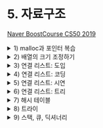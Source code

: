 # 5. 자료구조

[Naver BoostCourse CS50 2019](https://www.edwith.org/boostcourse-cs-050)

<details>
  <summary>1) malloc과 포인터 복습</summary>

# 학습 목표

포인터의 개념과 malloc 함수의 용법을 잘 이해할 수 있다.

# malloc과 포인터 복습

아래와 같은 main 함수 코드가 있다. 여기서 문제가 될 만한 지점을 발견해 보자

```c
#include <stdlib.h>

int main(void)
{
    int *x;
    int *y;

    x = malloc(sizeof(int));

    *x = 42;
    *y = 13;
}
```

main 함수 안의 첫 두 줄에서는 **포인터 x와 y**를 선언한다.

그리고 x에는 **malloc** 함수를 이용해서 int 자료형 크기에 해당하는 메모리를 할당한다.

그 다음에는 x와 y 포인터가 가리키는 지점에 각각 42와 13을 저장한다.

여기서 문제가 될 만한 부분은 \*y = 13이다. y는 포인터로만 선언되었을 뿐이지, 어디를 가리킬 지에 대해서는 아직 정의가 되지 않았다.

따라서 **초기화 되지 않은 \*y**는 프로그램 어딘가를 임의로 가리키고 있을 수도 있다.

따라서 그 곳에 13이라는 값을 저장하는 것이 오류를 발생시킬 수도 있는 것이다.

아래 코드와 같이 `y = x;`라는 코드를 더해주면, y는 x가 가리키는 곳과 동일한 곳을 가리키게 된다.

따라서 `*y = 13;`으로 저장하면 x가 가리키는 곳에도 동일하게 13으로 저장될 것이다.

```c
y = x;

*y = 13;
```

# 생각해보기

포인터를 초기화시키지 않고 값을 저장하면 어떤 오류가 발생할 수 있을까?

- 초기화되지 않는 포인터는 프로그램 어딘가를 임의로 가리키고 있을 수 있는데, 거기에는 쓰레기 값이 있다고 가정해야 된다. 이처럼 없거나 잘못된 주소에 접근하여 값을 저장하려 하면 메모리 문제가 일어날 수 있다.g

</details>

<details>
  <summary>2) 배열의 크기 조정하기</summary>
  
  # 학습 목표

배열의 크기를 조정하는 코드를 작성할 수 있다.

# 배열의 크기 조정하기

일정한 크기의 배열이 주어졌을 때, 그 크기를 키우려면 어떻게 해야 할까요?

단순하게 현재 배열이 저장되어 있는 메모리 위치의 바로 옆에 일정 크기의 메모리를 더 덧붙이면 되겠지만, 실제로는 다른 데이터가 저장되어 있을 확률이 높다.

따라서 안전하게 **새로운 공간에 큰 크기의 메모리를 다시 할당**하고 기존 배열의 값들을 하나씩 옮겨줘야 한다.

따라서 이런 작업은 **O(n)**, 즉 배열의 크기 n만큼의 실행 시간이 소요될 것이다.

이 과정을 아래 코드와 같이 나타낼 수 있다.

```c
#include <stdio.h>
#include <stdlib.h>

int main(void)
{
    //int 자료형 3개로 이루어진 list라는 포인터를 선언하고 메모리 할당
    int *list = malloc(3 * sizeof(int));

    //포인터가 잘 선언되었는지 확인
    if (list == NULL)
    {
        return 1;
    }

    //list 배열의 각 인덱스에 값 저장
    list[0] = 1;
    list[1] = 2;
    list[2] = 3;

    //int 자료형 4개 크기의 tmp 라는 포인터를 선언하고 메모리 할당
    int *tmp = malloc(4 * sizeof(int));

    if (tmp == NULL)
    {
        return 1;
    }

    //list 값을 tmp로 복사
    for (int i = 0; i < 3; i++)
    {
        tmp[i] = list[i];
    }

    //tmp 배열의 네 번째 값도 설정
    tmp[3] = 4;

    //list의 메모리를 초기화
    free(list);

    //list가 tmp와 같은 곳을 가리키도록 지정
    list = tmp;

    //새로운 배열 list의 값 확인
    for (int i = 0; i < 4; i++)
    {
        printf("%i\n", list[i]);
    }

    //list의 메모리 초기화
    free(list);
}
```

위와 동일한 작업을 **realloc** 이라는 함수를 이용해서 수행할 수도 있다.

```c
#include <stdio.h>
#include <stdlib.h>

int main(void)
{
    int *list = malloc(3 * sizeof(int));
    if (list == NULL)
    {
        return 1;
    }

    list[0] = 1;
    list[1] = 2;
    list[2] = 3;

    //tmp 포인터에 메모리를 할당하고 list의 값 복사
    int *tmp = realloc(list, 4 * sizeof(int));
    if (tmp == NULL)
    {
        return 1;
    }

    //list가 tmp와 같은 곳을 가리키도록 지정
    list = tmp;

    //새로운 list의 네 번째 값 저장
    list[3] = 4;

    //list의 값 확인
    for (int i = 0; i < 4; i++)
    {
        printf("%i\n", list[i]);
    }

    //list의 메모리 초기화
    free(list);
}
```

# 생각해보기

이미 할당된 메모리의 크기를 조절할 때 임시 메모리를 새로 할당해줘야 하는 이유는 무엇인가?

- 이미 메모리가 할당되어 있는 곳 주변을 이미 프로그램의 다른 부분에서 사용하고 있을 수 있기 때문에 메모리의 크기를 조정할 때에는 다른 주소에 새로 메모리를 할당해줘야 한다.

</details>

<details>
  <summary>3) 연결 리스트: 도입</summary>

# 학습 목표

연결 리스트의 정의를 설명할 수 있다.

# 연결 리스트

**데이터 구조**는 우리가 컴퓨터 메모리를 더 효율적으로 관리하기 위해 새로 정의하는 구조체이다.

일종의 메모리 레이아웃, 또는 지도라고 생각할 수 있다.

이번에는 데이터 구조 중 하나인 **연결 리스트**에 대해 알아보자.

**배열**에서는 각 인덱스의 값이 메모리 상에서 연이어 저장되어 있다.

하지만 꼭 그럴 필요가 있을까? 각 값이 메모리 상의 여러 군데 나뉘어져 있다고 하더라도 바로 다음 값의 **메모리 주소**만 기억하고 있다면 여전히 값을 연이어서 읽어들일 수 있다.

이를 '**연결 리스트**'라고 한다. 아래 그림과 같이 크기가 3인 연결 리스트는 각 인덱스의 메모리 주소에서 **자신의 값**과 함께 **바로 다음 값의 주소(포인터)**를 저장한다.

<img src="imgs/linkedList1.png" width="400">

연결 리스트의 가장 첫 번째 값인 1은 2의 메모리 주소를, 2는 3의 메모리 주소를 함께 저장하고 있다.

3은 다음 값이 없기 때문에 NULL (\0, 즉 0으로 채워진 값을 의미한다)을 다음 값의 주소로 저장한다.

연결 리스트는 아래 코드와 같이 간단한 구조체로 정의할 수 있다.

```c
typedef struct node // type name
{
	int number;
	struct node *next;
}
node; // alias
```

# 생각해보기

연결 리스트를 배열과 비교했을 때 장단점은 무엇이 있을까?

- 장점: 리스트의 크기를 유연하게 조절할 수 있다. (즉, 새로운 요소를 추가, 삭제, 수정하기가 용이하다).
- 단점: 값 뿐만 아니라 다음 값에 대한 주소까지도 함께 저장해야 하기 때문에 메모리 사용량이 늘어난다.

</details>

<details>
  <summary>4) 연결 리스트: 코딩</summary>

# 학습 목표

연결 리스트를 구현하고 사용할 수 있다.

# 연결리스트

앞서 정의한 구조체를 활용해서 실제로 연결 리스트를 구현해보자.

아래 코드의 내용과 각 주석을 따라가 보자

```c
#include <stdio.h>
#include <stdlib.h>

//연결 리스트의 기본 단위가 되는 node 구조체를 정의한다.
typedef struct node
{
    //node 안에서 정수형 값이 저장되는 변수를 number로 지정한다.
    int number;

    //다음 node의 주소를 가리키는 포인터를 *next로 지정한다.
    struct node *next;
}
node;

int main(void)
{
    //list라는 이름의 node 포인터를 정의한다. 연결 리스트의 가장 첫 번째 node를 가리킬 거이다.
    //이 포인터는 현재 아무 것도 가리키고 있지 않기 때문에 NULL로 초기화한다.
    node *list = NULL;

    //새로운 node를 위해 메모리를 할당하고 포인터 *n으로 가리킨다.
    node *n = malloc(sizeof(node));
    if (n == NULL)
    {
        return 1;
    }

    //n의 number 필드에 1의 값을 저장한다. "n->number"는 "(*n).number"와 동일한 의미이다.
    //즉, n이 가리키는 node의 number 필드를 의미하는 것이다.
    //간단하게 화살표 표시 '->'로 쓸 수 있다. n의 number의 값을 1로 저장한다.
    n->number = 1;

    //n 다음에 정의된 node가 없으므로 NULL로 초기화한다.
    n->next = NULL;

    //이제 첫 번째 node를 정의했기 때문에 list 포인터를 n 포인터로 바꿔준다.
    list = n;

    //이제 list에 다른 node를 더 연결하기 위해 n에 새로운 메모리를 다시 할당한다.
    n = malloc(sizeof(node));
    if (n == NULL)
    {
        return 1;
    }

    //n의 number와 next의 값을 각각 저장한다.
    n->number = 2;
    n->next = NULL;

    //list가 가리키는 것은 첫 번째 node이다.
    //이 node의 다음 node를 n 포인터로 지정한다.
    list->next = n;

    //다시 한 번 n 포인터에 새로운 메모리를 할당하고 number과 next의 값을 저장한다.
    n = malloc(sizeof(node));
    n->number = 3;
    n-> next = NULL;

    //현재 list는 첫 번째 node를 가리키고, 이는 두 번째 node와 연결되어 있다.
    //따라서 세 번째 node를 더 연결하기 위해 첫 번째 node(list)의
    //다음 node(list->next)이 다음 node(list->next->next)를 n 포인터로 지정한다.
    list->next->next = n;

    //이제 list에 연결된 node를 처음부터 방문하면서 각 number 값을 출력한다.
    //마지막 node의 next에는 NULL이 저장되어 있을 것이기 때문에 이 것이 for 루프의 종료 조건이 된다.
    for (node *tmp = list; tmp != NULL; tmp = tmp->next)
    {
        printf("%i\n", tmp->number);
    }

    //메모리를 해제해 주기 위해 listㅇ에 연결된 node들을 처음부터 방문하면서 free 해준다.
    while (list != NULL)
    {
        node *tmp = list->next;
        free(list);
        list = tmp;
    }
}
```

# 생각해보기

연결 리스트의 중간에 node를 추가하거나 삭제하는 코드는 어떻게 작성할 수 있을까?

```c
#include <stdio.h>
#include <stdlib.h>

typedef struct node
{
    int number;
    struct node *next;
}
node;

int main(void)
{
    node *list = NULL;

    node *n = malloc(sizeof(node));
    if (n == NULL)
    {
        return 1;
    }

    n->number = 1;
    n->next = NULL;

    list = n;

    n = malloc(sizeof(node));
    if (n == NULL)
    {
        return 1;
    }

    n->number = 3;
    n->next = NULL;

    list->next = n;

    n = malloc(sizeof(node));
    if (n == NULL)
    {
        return 1;
    }

    n->number = 4;
    n->next = NULL;
    list->next->next = n;

    //중간에 number 필드의 값이 2인 노드 추가
    n = malloc(sizeof(node));
    if (n == NULL)
    {
        return 1;
    }

    n->number = 2;
    //새로 만든 노드가 number 필드의 값이 3인 node를 가리키도록 지정
    n->next = list->next;
    list->next = n;

    //number 필드의 값이 3인 중간 노드 삭제
    n = list->next->next;
    list->next->next = n->next;
    free(n);

    //모든 노드의 number 값 출력
    for (node *tmp = list; tmp != NULL; tmp = tmp->next)
    {
        printf("%i\n", tmp->number);
    }




}
```

</details>

<details>
  <summary>5) 연결 리스트: 시연</summary>

# 학습 목표

연결 리스트와 배열의 장단점을 설명할 수 있다.

# 연결 리스트

배열과 비교해서 **연결 리스트**는 새로운 값을 추가할 때 전체 덩어리에 다시 메모리를 할당하지 않아도 된다는 장점이 있다.

하지만 이런 유동적인 구조는 그 대가가 따른다. 구조가 정적인 배열과 달리 연결 리스트에서는 임의 접근이 불가능하다. (중간의 특정 인덱스 위치에 바로 접근할 수가 없음)

연결 리스트에 값을 추가하거나 검색하는 경우를 생각해 보자.

이를 위해서는 해당하는 위치까지 리스트의 각 node들을 따라 이동해야 한다.

따라서 연결 리스트의 크기가 n일 때 그 실행 시간은 **O(n)**이 된다.

배열의 경우 임의 접근이 가능하기 때문에 (정렬되어 있는 경우) 이진 검색을 이용하면 **O(log n)**의 실행 시간이 소요되는 것에 비해서 다소 불리하다.

이처럼 여러 자료구조에는 각각의 장단점이 존재한다.

프로그래밍을 할 때 목적에 부합하는 가장 효율적인 자료구조를 고민해서 사용하는 것이 중요하다.

# 생각해보기

배열이 정렬되어 있지 않은 경우의 검색 소요 시간을 연결 리스트의 검색 시간과 비교해 보자.

- 배열이 정렬되어 있지 않은 경우: 이진 탐색을 사용하기에 적절하지 않기에 선형 탐색을 사용하게 될 경우 실행시간의 상한이 **O(n)**이 된다.
- 연결 리스트의 경우에는 임의 접근이 불가능하기 때문에 처음부터 포인터를 따라가며 모든 값들을 확인해야 하기 때문에 마찬가지로 실행시간의 상한이 **O(n)**이 된다.

</details>

<details>
  <summary>6) 연결 리스트: 트리</summary>

# 학습 목표

트리의 구조를 설명하고 활용하는 코드를 작성할 수 있다.

# 트리

트리는 연결 리스트를 기반으로 한 새로운 자료 구조이다.

연결 리스트에서 각 노드(연결 리스트 내의 한 요소를 지칭)들의 연결이 1차원적으로 구성되어 있다면, 트리에서의 노드들의 연결은 2차원적으로 구성되어 있다고 볼 수 있다.

각 노드는 일정한 층에 속하고, 다음 층의 노드들을 가리키는 포인터를 가지게 된다.

아래 그림은 트리의 한 예이다. 나무가 거꾸로 뒤집혀 있는 형태를 생각하면 된다.

가장 높은 층에서 트리가 시작되는 노드를 '**루트**'라고 한다. 루트 노드는 다음 층의 노드들을 가리키고 있고, 이를 '**자식 노드**'라고 한다.

<img src="imgs/linkedList2.png" width="400">

위 그림에 묘사된 트리는 구체적으로 '**이진 검색 트리**'이다.

각 노드가 구성되어 있는 구조를 살펴보면 일정한 규칙을 알 수 있다.

먼저 하나의 노드는 두 개의 자식 노드를 가진다.

또 왼쪽 자식 노드는 자신의 값보다 작고, 오른쪽 자식 노드는 자신의 값보다 크다.

따라서 이런 트리 구조는 이진 검색을 수행하는데 유리하다.

아래 코드에서는 이진 검색 트리의 노드 구조체와 "50"을 재귀적으로 검색하는 **이진 검색 함수**가 구현되어 있다

```c
//이진 검색 트리의 노드 구조체
typedef struct node
{
    //노드의 값
    int number;

    //왼쪽 자식 노드
    struct node *left;

    //오른쪽 자식의 노드
    struct node *right;
}
node;

//이진 검색 함수 (*tree는 이진 검색 트리를 가리키는 포인터)
bool search(node *tree)
{
    //트리가 비어있는 경우 'false'를 반환하고 함수 종료
    if (tree == NULL)
    {
        return false;
    }
    //현재 노드의 값이 50보다 크면 왼쪽 노드 검색
    else if (50 < tree->number)
    {
        return search(tree->left);
    }
    //현재 노드의 값이 50보다 작으면 오른쪽 노드 검색
    else if (50 > tree->number)
    {
        return search(tree->right);
    }
    //위 모든 조건이 만족하지 않으면 노드의 값이 50이므로 'true' 반환
    else {
        return true;
    }
}
```

이진 검색 트리를 활용하였을 때 검색 실행 시간과 노드 삽입 시간은 모두 **O(log n)**이다.

# 생각해보기

값을 검색할 때 이진 트리가 기본 연결 리스트에 비해 가지는 장점과 단점은 무엇이 있을까?

- 장점: 이진 검색이 가능하기 때문에 검색 시 실행시간이 O(n)에서 O(log n)으로 더 빨라진다.
- 단점: 트리의 각 노드에서 기본 연결 리스트에 비해서 한 개의 포인터를 더 가지기 때문에 메모리를 더 많이 사용하게 된다.

</details>

<details>
  <summary>7) 해시 테이블</summary>

# 학습 목표

해시 테이블의 원리와 구조를 설명할 수 있다.

# 해시 테이블

해시 테이블은 '**연결 리스트의 배열**'이다. 여러 값들을 몇 개의 바구니에 나눠 담는 상황을 생각해보자.

각 값들은 '**해시 함수**'라는 맞춤형 함수를 통해서 어떤 바구니에 담기는 지가 결정된다.

각 바구니에 담기는 값들은 그 바구니에서 새롭게 정의되는 연결 리스트로 이어진다.

이와 같이 연결 리스트가 담긴 바구니가 여러 개 있는 것이 '연결 리스트의 배열', 즉 '해시 테이블'이 된다.

쉬운 예로 아래 그림과 같이 사람의 이름이 해시 테이블에 저장되며, 해시 함수는 '**이름의 가장 첫 글자**'인 경우를 생각해 보자.

그 경우 알파벳 개수에 해당하는 총 26개의 포인터들이 있을 수 있으며, 각 포인터는 그 알파벳을 시작으로 하는 이름들을 저장하는 연결 리스트를 가리키게 된다.

<img src="imgs/hashTable.png" width="400">

만약 해시 함수가 이상적이라면, 각 바구니에는 단 하나의 값들만 담기게 될 것이다.

따라서 검색 시간은 **O(1)**이 된다.

하지만 그렇지 않은 경우, 최악의 상황에는 단 하나의 바구니에 모든 값들이 담겨서 **O(n)**이 될 수도 있다.

일반적으로는 최대한 많은 바구니를 만드는 해시 함수를 사용하기 때문에 거의 O(1)에 가깝다고 볼 수 있다.

# 생각해보기

해시 함수는 어떻게 만들 수 있을까?

- 일단 해시 함수의 기준('첫 번째 문자', '첫 두 개의 문자' 등)을 정하고, 어떤 기준에 부합하는 지를 체크하는 코드를 만든 뒤, 기준에 해당하는 포인터에 할당하는 코드를 만들고, 각 포인터에서 연결리스트의 어떤 부분에 삽입될 지 결정하는 알고리즘을 구현해야 할 것이다.

</details>

<details>
  <summary>8) 트라이</summary>

# 학습 목표

트라이의 원리와 구조를 설명할 수 있다.

# 트라이

'**트라이**'는 기본적으로 '트리' 형태의 자료 구조이다.

특이한 점은 **각 노드가 '배열'**로 이루어져 있다는 것이다.

예를 들어 영어 알파벳으로 이루어진 문자열 값을 저장한다고 한다면 이 노드는 a부터 z까지의 값을 가지는 배열이 된다.

그리고 배열의 각 요소, 즉 알파벳은 다음 층의 노드(a-z 배열)을 가리킨다.

아래 그림과 같이 Hermione, Harry, Hagrid 세 문자열을 트라이에 저장해 보자.

루트 노드를 시작으로 각 화살표가 가리키는 알파벳을 따라가면서 노드를 이어주면 된다.

<img src="imgs/trie.png" width="400">

위와 같은 트라이에서 값을 검색하는 데 걸리는 시간은 '**문자열의 길이**'에 의해 한정된다.

단순히 문자열의 각 문자를 보며 트리를 탐색해 나가기만 하면 되기 때문이다.

일반적인 영어 이름의 길이를 **n**이라고 했을 때, 검색 시간은 **O(n)**이 되지만, 대부분의 이름은 그리 크지 않은 **상수값**(예, 20자 이내)이기 때문에 **O(1)**이나 마찬가지라고 볼 수 있다.

# 생각해보기

트라이가 해시 테이블에 비해 가지는 장점과 단점은 무엇일까?

- 장점: 이름과 같은 일반적인 문자열의 길이는 상수값을 지니기 때문에 해시 테이블에 비해 실행시간이 훨씬 빠르다. O(n) → O(1)
- 단점: 메모리를 훨씬 더 많이 사용하게 된다.

</details>

<details>
  <summary>9) 스택, 큐, 딕셔너리</summary>

</details>
